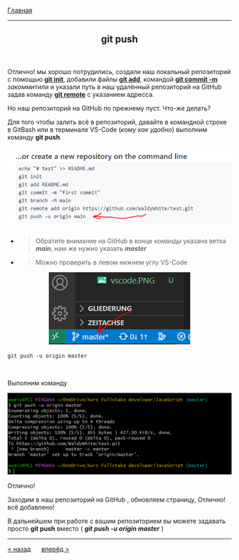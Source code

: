 [Главная](readme.md) 

---
## <p align='center'>git push</p>


<br>

Отлично! мы хорошо потрудились, создали наш локальный репозиторий с помощью **[git init](init.md)**, добавили файлы **[git add](add.md)**, командой **[git commit -m](commit.md)** *закоммитили* и указали путь в наш удалённый репозиторий на GitHub задав команду **[git remote](remote.md)** с указанием адресса.

Но наш репозиторий на GitHub по прежнему пуст. Что-же делать?

Для того чтобы залить всё в репозиторий, давайте в командной строке в GitBash или в терминале VS-Code (_кому как удобно_) выполним команду **git push**.

<p align='center'><img src='git.push.github.PNG'></p>

- > Обратите внимание на GitHub в конце команды указана ветка ***main***, нам же нужно указать ***master***

- > Можно проверить в левом нижнем углу VS-Code
<p align='center'><img position='center' src='vscode.PNG'></p>

```bash=
git push -u origin master
```
<br>

Выполним команду

<p align='center'><img src='git.push.PNG'></p>

Отлично!

Заходим в наш репозиторий на GitHub , обновляем страницу, Отлично! всё добавлено!

В дальнейшем при работе с вашим репозиторием вы можете задавать просто **git push** вместо ( ***git push -u origin master*** )

---
[ < назад](remote.md) &nbsp;&nbsp;&nbsp;&nbsp; [вперёд >](pull.md)
